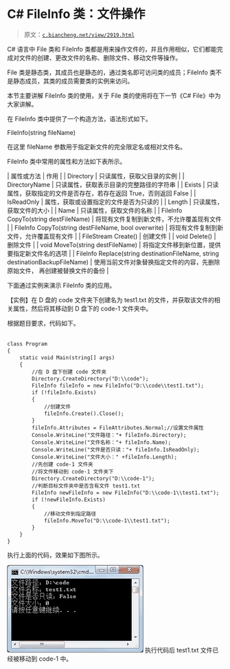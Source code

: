 # C# FileInfo 类：文件操作

> 原文：[`c.biancheng.net/view/2919.html`](http://c.biancheng.net/view/2919.html)

C# 语言中 File 类和 FileInfo 类都是用来操作文件的，并且作用相似，它们都能完成对文件的创建、更改文件的名称、删除文件、移动文件等操作。

File 类是静态类，其成员也是静态的，通过类名即可访问类的成员；FileInfo 类不是静态成员，其类的成员需要类的实例来访问。

本节主要讲解 FileInfo 类的使用，关于 File 类的使用将在下一节《C# File》中为大家讲解。

在 FileInfo 类中提供了一个构造方法，语法形式如下。

FileInfo(string fileName)

在这里 fileName 参数用于指定新文件的完全限定名或相对文件名。

FileInfo 类中常用的属性和方法如下表所示。

| 属性或方法 | 作用 |
| Directory | 只读属性，获取父目录的实例 |
| DirectoryName | 只读属性，获取表示目录的完整路径的字符串 |
| Exists | 只读属性，获取指定的文件是否存在，若存在返回 True，否则返回 False |
| IsReadOnly | 属性，获取或设置指定的文件是否为只读的 |
| Length | 只读属性，获取文件的大小 |
| Name | 只读属性，获取文件的名称 |
| Filelnfo CopyTo(string destFileName) | 将现有文件复制到新文件，不允许覆盖现有文件 |
| Filelnfo CopyTo(string destFileName, bool overwrite) | 将现有文件复制到新文件，允许覆盖现有文件 |
| FileStream Create() | 创建文件 |
| void Delete() | 删除文件 |
| void MoveTo(string destFileName) | 将指定文件移到新位置，提供要指定新文件名的选项 |
| Filelnfo Replace(string destinationFileName, string destinationBackupFileName) | 使用当前文件对象替换指定文件的内容，先删除原始文件， 再创建被替换文件的备份 |

下面通过实例来演示 FileInfo 类的应用。

【实例】在 D 盘的 code 文件夹下创建名为 test1.txt 的文件，并获取该文件的相关属性，然后将其移动到 D 盘下的 code-1 文件夹中。

根据题目要求，代码如下。

```

class Program
{
    static void Main(string[] args)
    {
        //在 D 盘下创建 code 文件夹
        Directory.CreateDirectory("D:\\code");
        FileInfo fileInfo = new FileInfo("D:\\code\\test1.txt");
        if (!fileInfo.Exists)
        {
            //创建文件
            fileInfo.Create().Close();
        }
        fileInfo.Attributes = FileAttributes.Normal;//设置文件属性
        Console.WriteLine("文件路径："+ fileInfo.Directory);
        Console.WriteLine("文件名称："+ fileInfo.Name);
        Console.WriteLine("文件是否只读："+ fileInfo.IsReadOnly);
        Console.WriteLine("文件大小：" +fileInfo.Length);
        //先创建 code-1 文件夹
        //将文件移动到 code-1 文件夹下
        Directory.CreateDirectory("D:\\code-1");
        //判断目标文件夹中是否含有文件 test1.txt
        FileInfo newFileInfo = new FileInfo("D:\\code-1\\test1.txt");
        if (!newFileInfo.Exists)
        {
            //移动文件到指定路径
            fileInfo.MoveTo("D:\\code-1\\test1.txt");
        }
    }
}
```

执行上面的代码，效果如下图所示。

![创建文件并操作文件](img/bbab7bea50d2b04d647b3cad48e17efc.png)
执行代码后 test1.txt 文件已经被移动到 code-1 中。